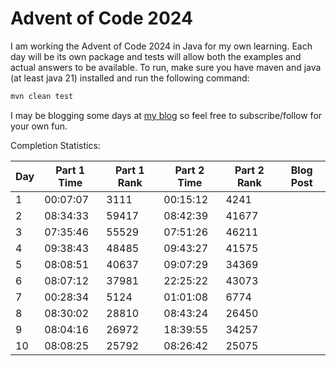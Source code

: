 # Advent of Code 2024

I am working the Advent of Code 2024 in Java for my own learning. Each day will be its own package
and tests will allow both the examples and actual answers to be available. To run, make sure you
have maven and java (at least java 21) installed and run the following command:

```sh
mvn clean test
```

I may be blogging some days at [my blog](https://ddellspe.net) so feel free to subscribe/follow for
your own fun.

Completion Statistics:

| Day | Part 1 Time | Part 1 Rank | Part 2 Time | Part 2 Rank | Blog Post |
|-----|-------------|-------------|-------------|-------------|-----------|
| 1   | 00:07:07    | 3111        | 00:15:12    | 4241        |           |
| 2   | 08:34:33    | 59417       | 08:42:39    | 41677       |           |
| 3   | 07:35:46    | 55529       | 07:51:26    | 46211       |           |
| 4   | 09:38:43    | 48485       | 09:43:27    | 41575       |           |
| 5   | 08:08:51    | 40637       | 09:07:29    | 34369       |           |
| 6   | 08:07:12    | 37981       | 22:25:22    | 43073       |           |
| 7   | 00:28:34    | 5124        | 01:01:08    | 6774        |           |
| 8   | 08:30:02    | 28810       | 08:43:24    | 26450       |           |
| 9   | 08:04:16    | 26972       | 18:39:55    | 34257       |           |
| 10  | 08:08:25    | 25792       | 08:26:42    | 25075       |           |
